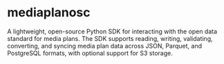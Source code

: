 # mediaplanosc
A lightweight, open-source Python SDK for interacting with the open data standard for media plans. The SDK supports reading, writing, validating, converting, and syncing media plan data across JSON, Parquet, and PostgreSQL formats, with optional support for S3 storage.
